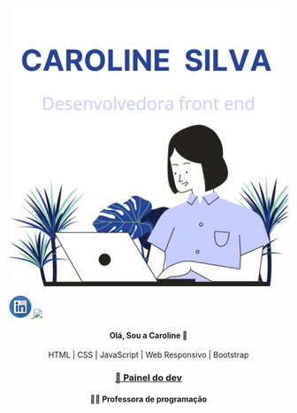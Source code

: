 

<p align="center" > <img src="https://github.com/caabeatriz/caabeatriz/blob/master/img/inicio3.png"> </p>
<div class="icons">
<a href="https://www.linkedin.com/in/caabeatriz/"><img class="img-linkedin"src="img/linkedin.png">
</a>
<a href="https://www.instagram.com/diabareta/">
<img class="img-instagram"src="https://drive.google.com/file/d/1_PXVmYo-5_i1MmJi2Js_-kq-6Itm4qJ6/view?usp=sharing">
</a>
</div>
<h4 align="center"> Olá, Sou a Caroline 👋 </h4>
<p align="center">
   HTML | CSS | JavaScript | Web Responsivo | Bootstrap 
</p>



<a href="https://www.notion.so/Front-End-aa544ead4a4a4f9f8c9f4930b7263a2d"><h3 align="center"> 🧠 Painel do dev </h3>  </a>
 <h4 align="center"> 👩‍🏫 Professora de programação </h4>

